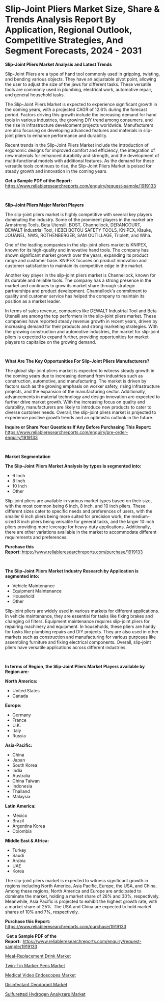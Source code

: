 <p><h1>Slip-Joint Pliers Market Size, Share & Trends Analysis Report By Application, Regional Outlook, Competitive Strategies, And Segment Forecasts, 2024 - 2031</h1></p><p><strong>Slip-Joint Pliers Market Analysis and Latest Trends</strong></p>
<p><p>Slip-Joint Pliers are a type of hand tool commonly used in gripping, twisting, and bending various objects. They have an adjustable pivot point, allowing the user to adjust the size of the jaws for different tasks. These versatile tools are commonly used in plumbing, electrical work, automotive repair, and general household tasks.</p><p>The Slip-Joint Pliers Market is expected to experience significant growth in the coming years, with a projected CAGR of 12.6% during the forecast period. Factors driving this growth include the increasing demand for hand tools in various industries, the growing DIY trend among consumers, and the rise in infrastructure development projects worldwide. Manufacturers are also focusing on developing advanced features and materials in slip-joint pliers to enhance performance and durability.</p><p>Recent trends in the Slip-Joint Pliers Market include the introduction of ergonomic designs for improved comfort and efficiency, the integration of new materials for enhanced durability and strength, and the development of multi-functional models with additional features. As the demand for these versatile tools continues to rise, the Slip-Joint Pliers Market is poised for steady growth and innovation in the coming years.</p></p>
<p><strong>Get a Sample PDF of the Report:&nbsp;</strong> <a href="https://www.reliableresearchreports.com/enquiry/request-sample/1919133">https://www.reliableresearchreports.com/enquiry/request-sample/1919133</a></p>
<p>&nbsp;</p>
<p><strong>Slip-Joint Pliers Major Market Players</strong></p>
<p><p>The slip-joint pliers market is highly competitive with several key players dominating the industry. Some of the prominent players in the market are Armstrong Tools, Beta Utensili, BOST, Channellock, DERANCOURT, DEWALT Industrial Tool, HEBEI BOTOU SAFETY TOOLS, KNIPEX, Klauke, JOUANEL, NWS, ROTHENBERGER, SAM OUTILLAGE, Triplett, and Wiha.</p><p>One of the leading companies in the slip-joint pliers market is KNIPEX, known for its high-quality and innovative hand tools. The company has shown significant market growth over the years, expanding its product range and customer base. KNIPEX focuses on product innovation and customer satisfaction to maintain its competitive edge in the market.</p><p>Another key player in the slip-joint pliers market is Channellock, known for its durable and reliable tools. The company has a strong presence in the market and continues to grow its market share through strategic partnerships and product development. Channellock's commitment to quality and customer service has helped the company to maintain its position as a market leader.</p><p>In terms of sales revenue, companies like DEWALT Industrial Tool and Beta Utensili are among the top performers in the slip-joint pliers market. These companies have reported steady revenue growth in recent years, driven by increasing demand for their products and strong marketing strategies. With the growing construction and automotive industries, the market for slip-joint pliers is expected to expand further, providing opportunities for market players to capitalize on the growing demand.</p></p>
<p>&nbsp;</p>
<p><strong>What Are The Key Opportunities For Slip-Joint Pliers Manufacturers?</strong></p>
<p><p>The global slip-joint pliers market is expected to witness steady growth in the coming years due to increasing demand from industries such as construction, automotive, and manufacturing. The market is driven by factors such as the growing emphasis on worker safety, rising infrastructure projects, and the expansion of the manufacturing sector. Additionally, advancements in material technology and design innovation are expected to further drive market growth. With the increasing focus on quality and durability, manufacturers are likely to introduce new products to cater to diverse customer needs. Overall, the slip-joint pliers market is projected to experience positive growth trends and an optimistic outlook in the future.</p></p>
<p><strong>Inquire or Share Your Questions If Any Before Purchasing This Report:</strong> <a href="https://www.reliableresearchreports.com/enquiry/pre-order-enquiry/1919133">https://www.reliableresearchreports.com/enquiry/pre-order-enquiry/1919133</a></p>
<p>&nbsp;</p>
<p><strong>Market Segmentation</strong></p>
<p><strong>The Slip-Joint Pliers Market Analysis by types is segmented into:</strong></p>
<p><ul><li>6 Inch</li><li>8 Inch</li><li>10 Inch</li><li>Other</li></ul></p>
<p><p>Slip-joint pliers are available in various market types based on their size, with the most common being 6 inch, 8 inch, and 10 inch pliers. These different sizes cater to specific needs and preferences of users, with the smaller 6 inch pliers being more suited for precision work, the medium-sized 8 inch pliers being versatile for general tasks, and the larger 10 inch pliers providing more leverage for heavy-duty applications. Additionally, there are other variations available in the market to accommodate different requirements and preferences.</p></p>
<p><strong>Purchase this Report:&nbsp;</strong><a href="https://www.reliableresearchreports.com/purchase/1919133">https://www.reliableresearchreports.com/purchase/1919133</a></p>
<p>&nbsp;</p>
<p><strong>The Slip-Joint Pliers Market Industry Research by Application is segmented into:</strong></p>
<p><ul><li>Vehicle Maintenance</li><li>Equipment Maintenance</li><li>Household</li><li>Other</li></ul></p>
<p><p>Slip-joint pliers are widely used in various markets for different applications. In vehicle maintenance, they are essential for tasks like fixing brakes and changing oil filters. Equipment maintenance requires slip-joint pliers for repairing machinery and equipment. In households, these pliers are handy for tasks like plumbing repairs and DIY projects. They are also used in other markets such as construction and manufacturing for various purposes like assembling furniture and fixing electrical components. Overall, slip-joint pliers have versatile applications across different industries.</p></p>
<p>&nbsp;</p>
<p><strong>In terms of Region, the Slip-Joint Pliers Market Players available by Region are:</strong></p>
<p>
    <p> <strong> North America: </strong>
        <ul>
            <li>United States</li>
            <li>Canada</li>
        </ul>
        </p> 
    <p> <strong> Europe: </strong>
        <ul>
            <li>Germany</li>
            <li>France</li>
            <li>U.K.</li>
            <li>Italy</li>
            <li>Russia</li>
        </ul>
        </p> 
    <p> <strong> Asia-Pacific: </strong>
        <ul>
            <li>China</li>
            <li>Japan</li>
            <li>South Korea</li>
            <li>India</li>
            <li>Australia</li>
            <li>China Taiwan</li>
            <li>Indonesia</li>
            <li>Thailand</li>
            <li>Malaysia</li>
        </ul>
        </p> 
    <p> <strong> Latin America: </strong>
        <ul>
            <li>Mexico</li>
            <li>Brazil</li>
            <li>Argentina Korea</li>
            <li>Colombia</li>
        </ul>
        </p> 
    <p> <strong> Middle East & Africa: </strong>
        <ul>
            <li>Turkey</li>
            <li>Saudi</li>
            <li>Arabia</li>
            <li>UAE</li>
            <li>Korea</li>
        </ul>
    </p>
    </p>
<p><p>The slip-joint pliers market is expected to witness significant growth in regions including North America, Asia Pacific, Europe, the USA, and China. Among these regions, North America and Europe are anticipated to dominate the market, holding a market share of 28% and 30%, respectively. Meanwhile, Asia Pacific is projected to exhibit the highest growth rate, with a market share of 25%. The USA and China are expected to hold market shares of 10% and 7%, respectively.</p></p>
<p><strong>Purchase this Report: </strong><a href="https://www.reliableresearchreports.com/purchase/1919133">https://www.reliableresearchreports.com/purchase/1919133</a></p>
<p>&nbsp;<strong>Get a Sample PDF of the Report:&nbsp;&nbsp;</strong><a href="https://www.reliableresearchreports.com/enquiry/request-sample/1919133">https://www.reliableresearchreports.com/enquiry/request-sample/1919133</a></p>
<p><strong></strong></p>
<p><p><a href="https://fearless-okapi-6c8.notion.site/Decoding-the-Meal-Replacement-Drink-Market-A-Deep-Dive-into-the-Latest-Market-Trends-Market-Segmen-ee3fca406cc8482eb8407b563b7e1ffd">Meal-Replacement Drink Market</a></p><p><a href="https://zircon-bluebell-299.notion.site/Twin-Tip-Marker-Pens-Market-Size-Growing-and-Forecasted-for-period-from-2024-2031-and-provides-com-e6826e4d9a554477ad4d7f2667c7c0a3">Twin-Tip Marker Pens Market</a></p><p><a href="https://github.com/Alonsoolds3wq1d81czn8rbol/Market-Research-Report-List-1/blob/main/medical-video-endoscopes-market.md">Medical Video Endoscopes Market</a></p><p><a href="https://view.publitas.com/reportprime-1/disinfectant-deodorant-market-growth-market-trends-covid-19-impact-and-forecasts-for-period-from-2024-2031/">Disinfectant Deodorant Market</a></p><p><a href="https://github.com/yemakinde/Market-Research-Report-List-1/blob/main/sulfuretted-hydrogen-analyzers-market.md">Sulfuretted Hydrogen Analyzers Market</a></p></p>
